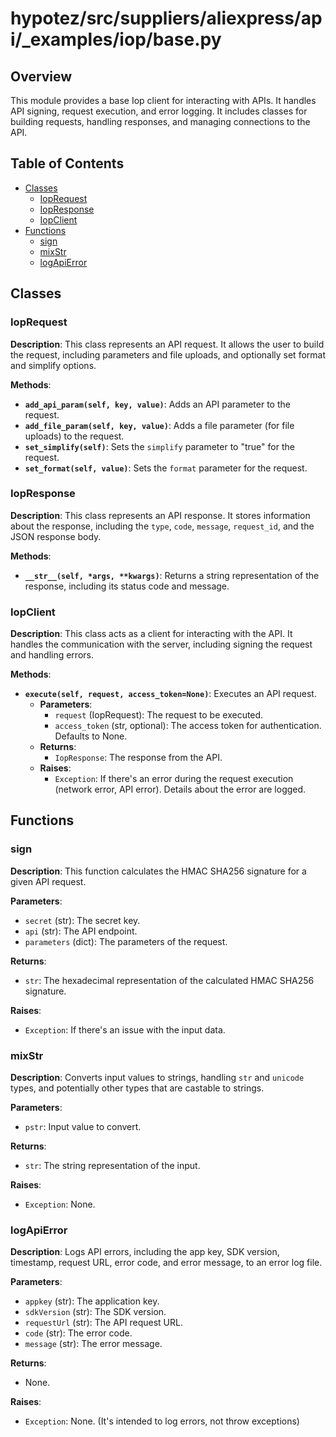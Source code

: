 # hypotez/src/suppliers/aliexpress/api/_examples/iop/base.py

## Overview

This module provides a base Iop client for interacting with APIs. It handles API signing, request execution, and error logging.  It includes classes for building requests, handling responses, and managing connections to the API.

## Table of Contents

* [Classes](#classes)
    * [IopRequest](#ioprequest)
    * [IopResponse](#iopresponse)
    * [IopClient](#iopclient)
* [Functions](#functions)
    * [sign](#sign)
    * [mixStr](#mixstr)
    * [logApiError](#logapierror)


## Classes

### IopRequest

**Description**: This class represents an API request.  It allows the user to build the request, including parameters and file uploads, and optionally set format and simplify options.

**Methods**:

- **`add_api_param(self, key, value)`**: Adds an API parameter to the request.
- **`add_file_param(self, key, value)`**: Adds a file parameter (for file uploads) to the request.
- **`set_simplify(self)`**: Sets the `simplify` parameter to "true" for the request.
- **`set_format(self, value)`**: Sets the `format` parameter for the request.


### IopResponse

**Description**: This class represents an API response. It stores information about the response, including the `type`, `code`, `message`, `request_id`, and the JSON response body.

**Methods**:
- **`__str__(self, *args, **kwargs)`**: Returns a string representation of the response, including its status code and message.


### IopClient

**Description**: This class acts as a client for interacting with the API. It handles the communication with the server, including signing the request and handling errors.

**Methods**:

- **`execute(self, request, access_token=None)`**: Executes an API request.
    * **Parameters**:
        * `request` (IopRequest): The request to be executed.
        * `access_token` (str, optional): The access token for authentication. Defaults to None.
    * **Returns**:
        * `IopResponse`: The response from the API.
    * **Raises**:
        * `Exception`: If there's an error during the request execution (network error, API error).  Details about the error are logged.


## Functions

### sign

**Description**: This function calculates the HMAC SHA256 signature for a given API request.

**Parameters**:
- `secret` (str): The secret key.
- `api` (str): The API endpoint.
- `parameters` (dict): The parameters of the request.

**Returns**:
- `str`: The hexadecimal representation of the calculated HMAC SHA256 signature.

**Raises**:
- `Exception`: If there's an issue with the input data.

### mixStr

**Description**: Converts input values to strings, handling `str` and `unicode` types, and potentially other types that are castable to strings.

**Parameters**:
- `pstr`: Input value to convert.

**Returns**:
- `str`: The string representation of the input.

**Raises**:
- `Exception`: None.

### logApiError

**Description**: Logs API errors, including the app key, SDK version, timestamp, request URL, error code, and error message, to an error log file.

**Parameters**:
- `appkey` (str): The application key.
- `sdkVersion` (str): The SDK version.
- `requestUrl` (str): The API request URL.
- `code` (str): The error code.
- `message` (str): The error message.

**Returns**:
- None.

**Raises**:
- `Exception`: None. (It's intended to log errors, not throw exceptions)